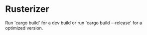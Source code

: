 # Rusterizer
Run 'cargo build' for a dev build or run 'cargo build --release' for a optimized version. 
